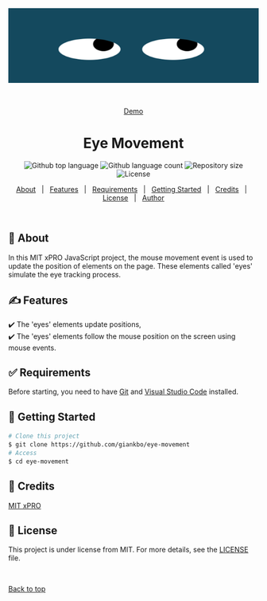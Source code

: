 <div align="center" id="top"> 
  <img src="./images/eyes.png" alt="Eyes Movement" width="600" height="150"/>

&#xa0;

<a href="https://github.com/giankbo/eye-movement">Demo</a>

</div>

<h1 align="center">Eye Movement</h1>

<p align="center">
  <img alt="Github top language" src="https://img.shields.io/github/languages/top/giankbo/eye-movement?color=56BEB8">

  <img alt="Github language count" src="https://img.shields.io/github/languages/count/giankbo/eye-movement?color=56BEB8">

  <img alt="Repository size" src="https://img.shields.io/github/repo-size/giankbo/eye-movement?color=56BEB8">

  <img alt="License" src="https://img.shields.io/github/license/giankbo/eye-movement?color=56BEB8">
</p>

<p align="center">
  <a href="#dart-about">About</a> &#xa0; | &#xa0; 
  <a href="#writing_hand-features">Features</a> &#xa0; | &#xa0;
  <a href="#white_check_mark-requirements">Requirements</a> &#xa0; | &#xa0;
  <a href="#checkered_flag-getting-started">Getting Started</a> &#xa0; | &#xa0;
  <a href="#handshake-credits">Credits</a> &#xa0; | &#xa0;
  <a href="#memo-license">License</a> &#xa0; | &#xa0;
  <a href="https://github.com/giankbo" target="_blank">Author</a>
</p>

<br>

## :dart: About

In this MIT xPRO JavaScript project, the mouse movement event is used to update the position of elements on the page. These elements called 'eyes' simulate the eye tracking process.

## :writing_hand: Features

:heavy_check_mark: The 'eyes' elements update positions,\
:heavy_check_mark: The 'eyes' elements follow the mouse position on the screen using mouse events.

## :white_check_mark: Requirements

Before starting, you need to have [Git](https://git-scm.com) and [Visual Studio Code](https://code.visualstudio.com/) installed.

## :checkered_flag: Getting Started

```bash
# Clone this project
$ git clone https://github.com/giankbo/eye-movement
# Access
$ cd eye-movement
```

## :handshake: Credits

<a href="https://xpro.mit.edu/" target="_blank">MIT xPRO</a>

## :memo: License

This project is under license from MIT. For more details, see the [LICENSE](LICENSE.md) file.

&#xa0;

<a href="#top">Back to top</a>
